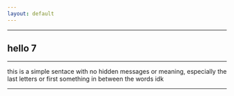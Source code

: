 ```yaml
---
layout: default
---
```


* * *

## hello 7

* * *

this is a simple sentace with no hidden messages or meaning, especially the last letters or first something in between the words idk

<!--- 6 -->

* * *